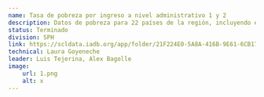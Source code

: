```yaml
---
name: Tasa de pobreza por ingreso a nivel administrativo 1 y 2
description: Datos de pobreza para 22 países de la región, incluyendo estimaciones de pobreza por ingresos para 19 países y cálculos de NBI para 3 países sin datos de pobreza por ingreso a nivel subnacional
status: Terminado
division: SPH
link: https://scldata.iadb.org/app/folder/21F224E0-5A8A-416B-9E61-6CB1746D4C23
technical: Laura Goyeneche
leader: Luis Tejerina, Alex Bagolle
image: 
    url: 1.png
    alt: x
---
```

    